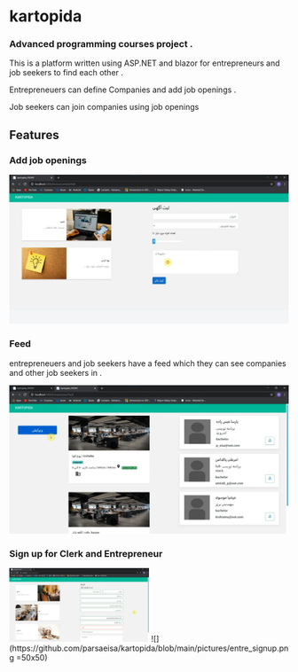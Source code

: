 # kartopida

### Advanced programming courses project . 

This is a platform written using ASP.NET and blazor for entrepreneurs and job seekers to find each other . 

Entrepreneuers can define Companies and add job openings . 

Job seekers can join companies using job openings 

## Features

### Add job openings
![](https://github.com/parsaeisa/kartopida/blob/main/pictures/add.png)

### Feed
entrepreneuers and job seekers have a feed which they can see companies and other job seekers in . 

![](https://github.com/parsaeisa/kartopida/blob/main/pictures/feed.png)

### Sign up for Clerk and Entrepreneur

<img src="https://github.com/parsaeisa/kartopida/blob/main/pictures/sign%20up.png" width=50% height=50% >
![](https://github.com/parsaeisa/kartopida/blob/main/pictures/entre_signup.png =50x50)


